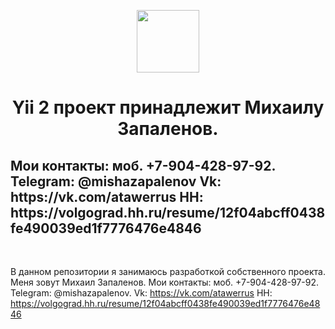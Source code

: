 <p align="center">
    <a href="https://github.com/yiisoft" target="_blank">
        <img src="https://avatars0.githubusercontent.com/u/993323" height="100px">
    </a>
    <h1 align="center">Yii 2 проект принадлежит Михаилу Запаленов.</h1>
    <h2>Мои контакты: 
    моб. +7-904-428-97-92. 
    Telegram: @mishazapalenov 
    Vk: https://vk.com/atawerrus 
    HH: https://volgograd.hh.ru/resume/12f04abcff0438fe490039ed1f7776476e4846 </h2>
    <br>
</p>

В данном репозитории я занимаюсь разработкой собственного проекта. Меня зовут Михаил Запаленов. 
Мои контакты: 
моб. +7-904-428-97-92. 
Telegram: @mishazapalenov. 
Vk: https://vk.com/atawerrus 
HH: https://volgograd.hh.ru/resume/12f04abcff0438fe490039ed1f7776476e4846
